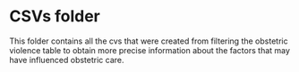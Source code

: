 # CSVs folder

This folder contains all the cvs that were created from filtering the obstetric violence table to obtain more precise information about the factors that may have influenced obstetric care.
